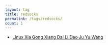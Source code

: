 ```yaml
---
layout: tag
title: redsocks
permalink: /tags/redsocks/
count: 1
---
```


- [Linux Xia Gong Xiang Dai Li Dao Ju Yu Wang ](https://harttle.land/2022/11/22/linux-share-proxy-over-lan.html)
